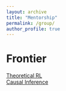 ```yaml
---
layout: archive
title: "Mentorship"
permalink: /group/
author_profile: true
---
```


# Frontier
[Theoretical RL](https://sites.google.com/view/rltheoryseminars/home)<br>
[Causal Inference](https://sites.google.com/view/ocis/)<br>

